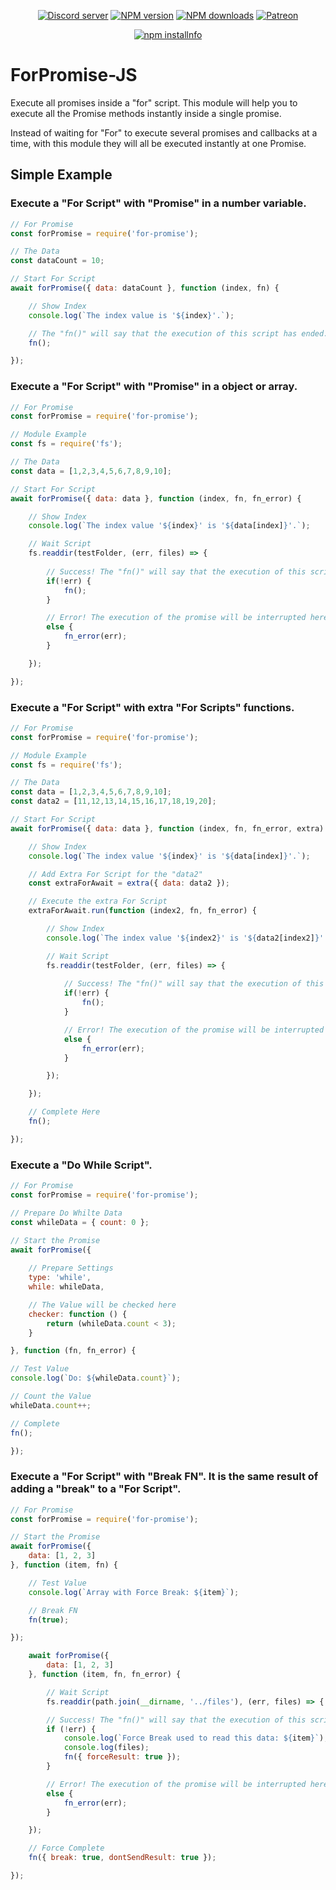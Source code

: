 <div align="center">
<p>
    <a href="https://discord.gg/TgHdvJd"><img src="https://img.shields.io/discord/413193536188579841?color=7289da&logo=discord&logoColor=white" alt="Discord server" /></a>
    <a href="https://www.npmjs.com/package/for-promise"><img src="https://img.shields.io/npm/v/for-promise.svg?maxAge=3600" alt="NPM version" /></a>
    <a href="https://www.npmjs.com/package/for-promise"><img src="https://img.shields.io/npm/dt/for-promise.svg?maxAge=3600" alt="NPM downloads" /></a>
    <a href="https://www.patreon.com/JasminDreasond"><img src="https://img.shields.io/badge/donate-patreon-F96854.svg" alt="Patreon" /></a>
</p>
<p>
    <a href="https://nodei.co/npm/for-promise/"><img src="https://nodei.co/npm/for-promise.png?downloads=true&stars=true" alt="npm installnfo" /></a>
</p>
</div>

# ForPromise-JS
Execute all promises inside a "for" script. This module will help you to execute all the Promise methods instantly inside a single promise.

Instead of waiting for "For" to execute several promises and callbacks at a time, with this module they will all be executed instantly at one Promise.

## Simple Example

### Execute a "For Script" with "Promise" in a number variable.
```js
// For Promise
const forPromise = require('for-promise');

// The Data
const dataCount = 10;

// Start For Script
await forPromise({ data: dataCount }, function (index, fn) {

    // Show Index
    console.log(`The index value is '${index}'.`);

    // The "fn()" will say that the execution of this script has ended.
    fn();

});
```

### Execute a "For Script" with "Promise" in a object or array.
```js
// For Promise
const forPromise = require('for-promise');

// Module Example
const fs = require('fs');

// The Data
const data = [1,2,3,4,5,6,7,8,9,10];

// Start For Script
await forPromise({ data: data }, function (index, fn, fn_error) {

    // Show Index
    console.log(`The index value '${index}' is '${data[index]}'.`);

    // Wait Script
    fs.readdir(testFolder, (err, files) => {
        
        // Success! The "fn()" will say that the execution of this script has ended. 
        if(!err) {
            fn();
        }

        // Error! The execution of the promise will be interrupted here!
        else {
            fn_error(err);
        }

    });

});
```

### Execute a "For Script" with extra "For Scripts" functions.
```js
// For Promise
const forPromise = require('for-promise');

// Module Example
const fs = require('fs');

// The Data
const data = [1,2,3,4,5,6,7,8,9,10];
const data2 = [11,12,13,14,15,16,17,18,19,20];

// Start For Script
await forPromise({ data: data }, function (index, fn, fn_error, extra) {

    // Show Index
    console.log(`The index value '${index}' is '${data[index]}'.`);

    // Add Extra For Script for the "data2"
    const extraForAwait = extra({ data: data2 });

    // Execute the extra For Script
    extraForAwait.run(function (index2, fn, fn_error) {

        // Show Index
        console.log(`The index value '${index2}' is '${data2[index2]}'.`);

        // Wait Script
        fs.readdir(testFolder, (err, files) => {
        
            // Success! The "fn()" will say that the execution of this script has ended. 
            if(!err) {
                fn();
            }

            // Error! The execution of the promise will be interrupted here!
            else {
                fn_error(err);
            }

        });

    });

    // Complete Here
    fn();

});
```

### Execute a "Do While Script".
```js
// For Promise
const forPromise = require('for-promise');

// Prepare Do Whilte Data
const whileData = { count: 0 };

// Start the Promise
await forPromise({
    
    // Prepare Settings
    type: 'while',
    while: whileData,

    // The Value will be checked here
    checker: function () {
        return (whileData.count < 3);
    }

}, function (fn, fn_error) {

// Test Value
console.log(`Do: ${whileData.count}`);

// Count the Value
whileData.count++;

// Complete
fn();

});
```

### Execute a "For Script" with "Break FN". It is the same result of adding a "break" to a "For Script".
```js
// For Promise
const forPromise = require('for-promise');

// Start the Promise
await forPromise({
    data: [1, 2, 3]
}, function (item, fn) {

    // Test Value
    console.log(`Array with Force Break: ${item}`);

    // Break FN
    fn(true);

});
```

```js
    await forPromise({
        data: [1, 2, 3]
    }, function (item, fn, fn_error) {

        // Wait Script
        fs.readdir(path.join(__dirname, '../files'), (err, files) => {

        // Success! The "fn()" will say that the execution of this script has ended with a Force Final Result. 
        if (!err) {
            console.log(`Force Break used to read this data: ${item}`);
            console.log(files);
            fn({ forceResult: true });
        }

        // Error! The execution of the promise will be interrupted here!
        else {
            fn_error(err);
        }

    });

    // Force Complete
    fn({ break: true, dontSendResult: true });

});
```
